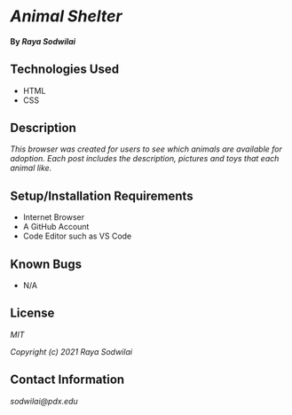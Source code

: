 # _Animal Shelter_

#### By _**Raya Sodwilai**_

## Technologies Used

* HTML
* CSS

## Description

_This browser was created for users to see which animals are available for adoption. Each post includes the description, pictures and toys that each animal like._

## Setup/Installation Requirements

* Internet Browser
* A GitHub Account
* Code Editor such as VS Code

## Known Bugs

* N/A

## License

_MIT_

_Copyright (c) 2021 Raya Sodwilai_

## Contact Information

_sodwilai@pdx.edu_
